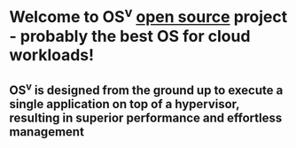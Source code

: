 # Welcome to OS<sup>v</sup> [open source](https://github.com/cloudius-systems/osv) project - probably the best OS for cloud workloads!

## OS<sup>v</sup> is designed from the ground up to execute a single application on top of a hypervisor, resulting in superior performance and effortless management
